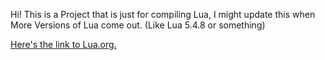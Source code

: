 Hi! This is a Project that is just for compiling Lua, I might update this when More Versions of Lua come out. (Like Lua 5.4.8 or something)

<a href="lua.org">Here's the link to Lua.org.</a>
